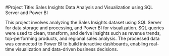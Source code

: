 #Project Title: Sales Insights Data Analysis and Visualization using SQL Server and Power BI

This project involves analyzing the Sales Insights dataset using SQL Server for data storage and processing, and Power BI for visualization. 
SQL queries were used to clean, transform, and derive insights such as revenue trends, top-performing products, and regional sales analysis.
The processed data was connected to Power BI to build interactive dashboards, enabling real-time visualization and data-driven business decisions.
